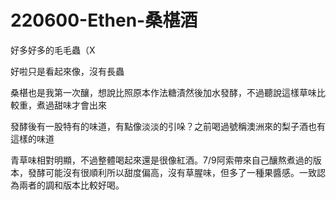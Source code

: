 # 220600-Ethen-桑椹酒

好多好多的毛毛蟲（X 

好啦只是看起來像，沒有長蟲

桑椹也是我第一次釀，想說比照原本作法糖漬然後加水發酵，不過聽說這樣草味比較重，煮過甜味才會出來

發酵後有一股特有的味道，有點像淡淡的引哚？之前喝過號稱澳洲來的梨子酒也有這樣的味道

青草味相對明顯，不過整體喝起來還是很像紅酒。7/9阿索帶來自己釀熬煮過的版本，發酵可能沒有很順利所以甜度偏高，沒有草腥味，但多了一種果醬感。一致認為兩者的調和版本比較好喝。